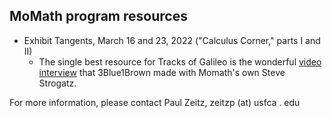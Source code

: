 <h2> MoMath program resources</h2>

* Exhibit Tangents, March 16 and 23, 2022 ("Calculus Corner," parts I and II)
  * The single best resource for Tracks of Galileo is the wonderful [video interview](https://www.youtube.com/watch?v=Cld0p3a43fU) that 3Blue1Brown made with Momath's own Steve Strogatz.





For more information, please contact Paul Zeitz, zeitzp (at) usfca . edu




